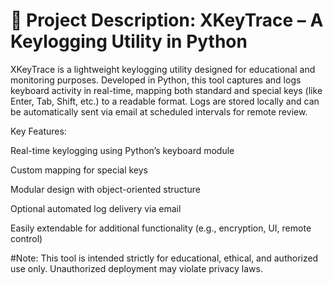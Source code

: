 # 📝 Project Description: XKeyTrace – A Keylogging Utility in Python
XKeyTrace is a lightweight keylogging utility designed for educational and monitoring purposes. Developed in Python, this tool captures and logs keyboard activity in real-time, mapping both standard and special keys (like Enter, Tab, Shift, etc.) to a readable format. Logs are stored locally and can be automatically sent via email at scheduled intervals for remote review.

Key Features:

Real-time keylogging using Python’s keyboard module

Custom mapping for special keys

Modular design with object-oriented structure

Optional automated log delivery via email

Easily extendable for additional functionality (e.g., encryption, UI, remote control)

#Note: This tool is intended strictly for educational, ethical, and authorized use only. Unauthorized deployment may violate privacy laws.
